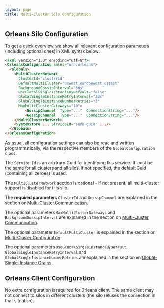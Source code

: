 ```yaml
---
layout: page
title: Multi-Cluster Silo Configuration
---
```


## Orleans Silo Configuration

To get a quick overview, we show all relevant configuration parameters (including optional ones) in XML syntax below:

```html
<?xml version="1.0" encoding="utf-8"?>
<OrleansConfiguration xmlns="urn:orleans">
  <Globals>
    <MultiClusterNetwork
      ClusterId="clusterid"
      DefaultMultiCluster="uswest,europewest,useast"
      BackgroundGossipInterval="30s"
      UseGlobalSingleInstanceByDefault="false"
      GlobalSingleInstanceRetryInterval="30s"
      GlobalSingleInstanceNumberRetries="3"
      MaxMultiClusterGateways="10">
         <GossipChannel  Type="..."  ConnectionString="..."/>      
         <GossipChannel  Type="..."  ConnectionString="..."/>      
    </MultiClusterNetwork>
    <SystemStore ... ServiceId="some-guid" .../>
  </Globals>
</OrleansConfiguration>
```

As usual, all configuration settings can also be read and written programmatically, via the respective members of the `GlobalConfiguration` class.


The `Service Id` is an arbitrary Guid for identifying this service. It must be the same for all clusters and all silos. If not specified, the default Guid (containing all zeroes) is used.

The `MultiClusterNetwork` section is optional - if not present, all multi-cluster support is disabled for this silo.

The **required parameters** `ClusterId` and `GossipChannel` are explained in the section on [Multi-Cluster Communication](GossipChannels.md).

The  optional parameters `MaxMultiClusterGateways` and `BackgroundGossipInterval`  are explained in the section on [Multi-Cluster Communication](GossipChannels.md).

The optional parameter `DefaultMultiCluster` is explained in the section on [Multi-Cluster Configuration](MultiClusterConfiguration.md).

The optional parameters `UseGlobalSingleInstanceByDefault`,  `GlobalSingleInstanceRetryInterval` and `GlobalSingleInstanceNumberRetries` are explained in the section on [Global-Single-Instance Grains](GlobalSingleInstance.md).


## Orleans Client Configuration

No extra configuration is required for Orleans client. The same client may not connect to silos in different clusters (the silo refuses the connection in that situation). 